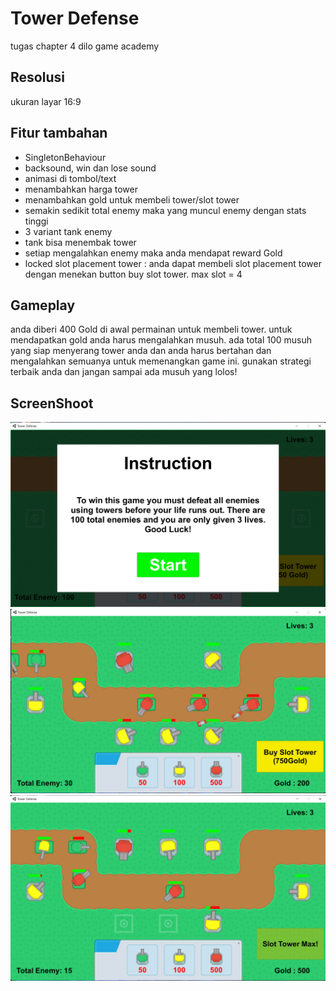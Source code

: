 # Tower Defense
tugas chapter 4 dilo game academy

## Resolusi

ukuran layar 16:9
 
## Fitur tambahan

- SingletonBehaviour
- backsound, win dan lose sound
- animasi di tombol/text
- menambahkan harga tower
- menambahkan gold untuk membeli tower/slot tower
- semakin sedikit total enemy maka yang muncul enemy dengan stats tinggi
- 3 variant tank enemy
- tank bisa menembak tower
- setiap mengalahkan enemy maka anda mendapat reward Gold
- locked slot placement tower : anda dapat membeli slot placement tower dengan menekan button buy slot tower. max slot = 4

## Gameplay

anda diberi 400 Gold di awal permainan untuk membeli tower. untuk mendapatkan gold anda harus mengalahkan musuh. ada total 100 musuh yang siap menyerang tower anda dan anda harus bertahan dan mengalahkan semuanya untuk memenangkan game ini. gunakan strategi terbaik anda dan jangan sampai ada musuh yang lolos!

## ScreenShoot
![](https://github.com/yashlan/Tower-Defense/blob/main/ss/ss1.png) <br>
![](https://github.com/yashlan/Tower-Defense/blob/main/ss/ss2.png) <br>
![](https://github.com/yashlan/Tower-Defense/blob/main/ss/ss3.png)

